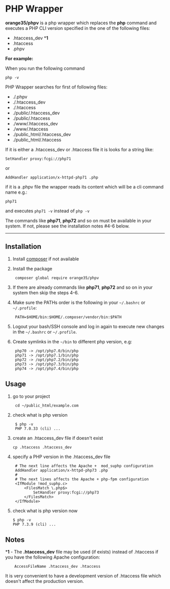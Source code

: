 # PHP Wrapper

**orange35/phpv** is a php wrapper which replaces the **php** command and executes a PHP CLI version specified in the one of the following files:

- .htaccess_dev ***1**
- .htaccess
- .phpv

**For example:**

When you run the following command
    
    php -v

PHP Wrapper searches for first of following files:

- ./.phpv
- ./.htaccess_dev
- ./.htaccess
- ./public/.htaccess_dev
- ./public/.htaccess
- ./www/.htaccess_dev
- ./www/.htaccess
- ./public_html/.htaccess_dev
- ./public_html/.htaccess

If it is either a .htaccess_dev or .htaccess file it is looks for a string like:

    SetHandler proxy:fcgi://php71

or
    
    AddHandler application/x-httpd-php71 .php
    
if it is a .phpv file the wrapper reads its content which will be a cli command name e.g.:

    php71
    
and executes `php71 -v` instead of `php -v`

The commands like **php71**, **php72** and so on must be available in your system. If not, please see the installation notes #4-6 below.

----
## Installation

1. Install [composer](https://getcomposer.org/download/) if not available

2. Install the package

        composer global require orange35/phpv

3. If there are already commands like **php71**, **php72** and so on in your system then skip the steps 4-6. 

4. Make sure the PATHs order is the following in your `~/.bashrc` or `~/.profile`:

        PATH=$HOME/bin:$HOME/.composer/vendor/bin:$PATH

5. Logout your bash/SSH console and log in again to execute new changes in the `~/.bashrc` or `~/.profile`.

6. Create symlinks in the `~/bin` to different php version, e.g:

        php70 -> /opt/php7.0/bin/php
        php71 -> /opt/php7.1/bin/php
        php72 -> /opt/php7.2/bin/php
        php73 -> /opt/php7.3/bin/php
        php74 -> /opt/php7.4/bin/php

## Usage

1. go to your project
    
        cd ~/public_html/example.com
        
2. check what is php version
    
        $ php -v
        PHP 7.0.33 (cli) ...
    
2.  create an .htaccess_dev file if doesn't exist

        cp .htaccess .htaccess_dev
            
3. specify a PHP version in the .htaccess_dev file 

        # The next line affects the Apache +  mod_suphp configuration 
        AddHandler application/x-httpd-php73 .php
        #
        # The next lines affects the Apache + php-fpm configuration
        <IfModule !mod_suphp.c>
            <FilesMatch \.php$>
                SetHandler proxy:fcgi://php73
            </FilesMatch>
        </IfModule>
    
4.  check what is php version now

        $ php -v
        PHP 7.3.9 (cli) ...

## Notes
***1** - The **.htaccess_dev** file may be used (if exists) instead of .htaccess if you have the following Apache configuration:
    
        AccessFileName .htaccess_dev .htaccess
It is very convenient to have a development version of .htaccess file which doesn't affect the production version.
